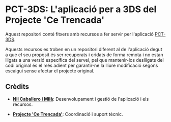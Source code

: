 # PCT-3DS: L'aplicació per a 3DS del Projecte 'Ce Trencada'
 
Aquest repositori conté fitxers amb recursos a fer servir per l'aplicació [PCT-3DS](https://github.com/PrCeTrencada/pct-3ds).

Aquests recursos es troben en un repositori diferent al de l'aplicació degut a que el seu propòsit és ser recuperats i cridats de forma remota i no estan lligats a una versió específica del servei, pel que mantenir-los desliigats del codi original és el més adient per garantir-ne la lliure modificació segons escaigui sense afectar el projecte original.

## Crèdits

- **[Nil Caballero i Milà](https://github.com/Nilcm01)**: Desenvolupament i gestió de l'aplicació i els recursos.

- **[Projecte 'Ce Trencada'](https://cetrencada.cat)**: Coordinació i suport tècnic.
